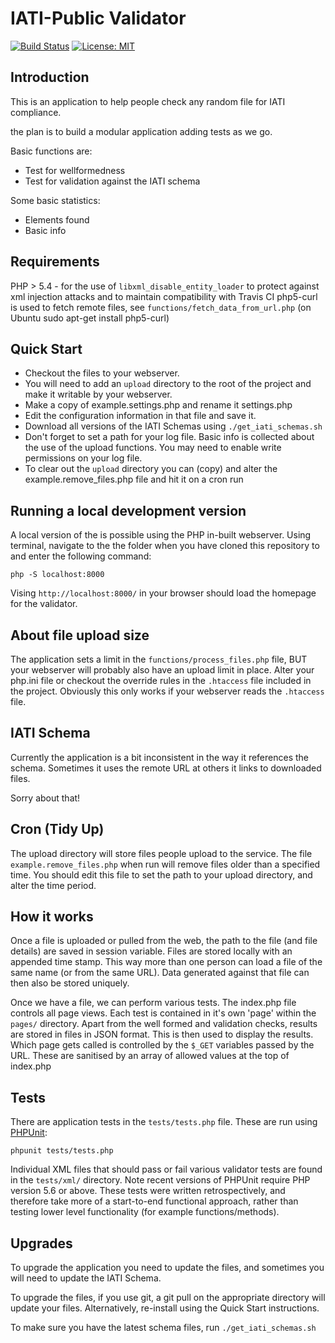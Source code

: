 IATI-Public Validator
=====================

[![Build Status](https://travis-ci.org/IATI/IATI-Public-Validator.svg?branch=master)](https://travis-ci.org/IATI/IATI-Public-Validator)
[![License: MIT](https://img.shields.io/badge/license-AGPLv3-blue.svg)](https://github.com/IATI/IATI-Public-Validator/blob/master/LICENSE.md)

Introduction
------------

This is an application to help people check any random file for IATI compliance.

the plan is to build a modular application adding tests as we go.

Basic functions are:

* Test for wellformedness
* Test for validation against the IATI schema

Some basic statistics:

* Elements found
* Basic info

Requirements
------------
PHP > 5.4 - for the use of `libxml_disable_entity_loader` to protect against xml injection attacks and to maintain compatibility with Travis CI
php5-curl is used to fetch remote files, see `functions/fetch_data_from_url.php` (on Ubuntu sudo apt-get install php5-curl)

Quick Start
-----------
* Checkout the files to your webserver.
* You will need to add an `upload` directory to the root of the project and make it writable by your webserver.
* Make a copy of example.settings.php and rename it settings.php
* Edit the configuration information in that file and save it.
* Download all versions of the IATI Schemas using `./get_iati_schemas.sh`
* Don't forget to set a path for your log file. Basic info is collected about the use of the upload functions. You may need to enable write permissions on your log file.
* To clear out the `upload` directory you can (copy) and alter the example.remove_files.php file and hit it on a cron run

Running a local development version
-----------------------------------
A local version of the is possible using the PHP in-built webserver. Using terminal, navigate to the the folder when you have cloned this repository to and enter the following command:

    php -S localhost:8000

Vising `http://localhost:8000/` in your browser should load the homepage for the validator.


About file upload size
----------------------
The application sets a limit in the `functions/process_files.php` file, BUT your webserver will probably also have an upload limit in place.
Alter your php.ini file or checkout the override rules in the `.htaccess` file included in the project. Obviously this only works if your webserver reads the `.htaccess` file.

IATI Schema
-----------
Currently the application is a bit inconsistent in the way it references the schema. Sometimes it uses the remote URL at others it links to downloaded files.

Sorry about that!

Cron (Tidy Up)
--------------
The upload directory will store files people upload to the service.
The file `example.remove_files.php` when run will remove files older than a specified time.
You should edit this file to set the path to your upload directory, and alter the time period.

How it works
------------

Once a file is uploaded or pulled from the web, the path to the file (and file details) are saved in session variable.
Files are stored locally with an appended time stamp. This way more than one person can load a file of the same name (or from the same URL).
Data generated against that file can then also be stored uniquely.

Once we have a file, we can perform various tests.
The index.php file controls all page views.
Each test is contained in it's own 'page' within the `pages/` directory.
Apart from the well formed and validation checks, results are stored in files in JSON format. This is then used to display the results.
Which page gets called is controlled by the `$_GET` variables passed by the URL. These are sanitised by an array of allowed values at the top of index.php

Tests
-----
There are application tests in the `tests/tests.php` file. These are run using [PHPUnit](https://github.com/sebastianbergmann/phpunit/#phpunit):

    phpunit tests/tests.php

Individual XML files that should pass or fail various validator tests are found in the `tests/xml/` directory.  Note recent versions of PHPUnit require PHP version 5.6 or above.  These tests were written retrospectively, and therefore take more of a start-to-end functional approach, rather than testing lower level functionality (for example functions/methods).

Upgrades
--------
To upgrade the application you need to update the files, and sometimes you will need to update the IATI Schema.

To upgrade the files, if you use git, a git pull on the appropriate directory will update your files. Alternatively, re-install using the Quick Start instructions.

To make sure you have the latest schema files, run `./get_iati_schemas.sh`
